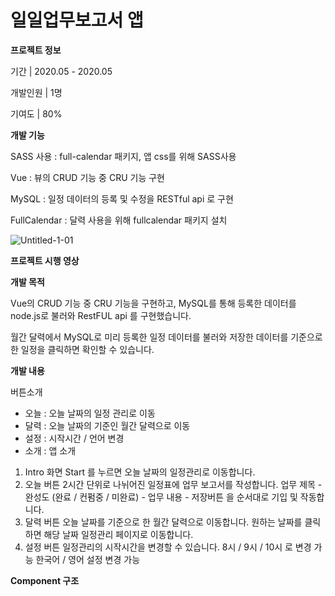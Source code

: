 # 일일업무보고서 앱

**프로젝트 정보**

기간 | 2020.05 - 2020.05

개발인원 | 1명

기여도 | 80%

**개발 기능**

SASS 사용 : full-calendar 패키지, 앱 css를 위해 SASS사용

Vue : 뷰의 CRUD 기능 중 CRU 기능 구현

MySQL : 일정 데이터의 등록 및 수정을 RESTful api 로 구현

FullCalendar : 달력 사용을 위해 fullcalendar 패키지 설치

![Untitled-1-01](https://user-images.githubusercontent.com/56074618/82902684-cc531b80-9f9a-11ea-8027-3daef60dcd21.jpg)


**프로젝트 시행 영상**


**개발 목적**

Vue의 CRUD 기능 중 CRU 기능을 구현하고, MySQL를 통해 등록한 데이터를 node.js로 불러와
RestFUL api 를 구현했습니다.

월간 달력에서 MySQL로 미리 등록한 일정 데이터를 불러와 저장한 데이터를 기준으로 한 일정을 클릭하면 확인할 수 있습니다.

**개발 내용**

버튼소개
- 오늘 : 오늘 날짜의 일정 관리로 이동
- 달력 : 오늘 날짜의 기준인 월간 달력으로 이동
- 설정 : 시작시간 / 언어 변경
- 소개 : 앱 소개

1. Intro 화면
Start 를 누르면 오늘 날짜의 일정관리로 이동합니다.
2. 오늘 버튼
2시간 단위로 나뉘어진 일정표에 업무 보고서를 작성합니다.
업무 제목 - 완성도 (완료 / 컨펌중 / 미완료) - 업무 내용 - 저장버튼 을 순서대로 기입 및 작동합니다.
3. 달력 버튼
오늘 날짜를 기준으로 한 월간 달력으로 이동합니다.
원하는 날짜를 클릭하면 해당 날짜 일정관리 페이지로 이동합니다. 
4. 설정 버튼
일정관리의 시작시간을 변경할 수 있습니다. 
8시 / 9시 / 10시 로 변경 가능
한국어 / 영어 설정 변경 가능



**Component 구조**

